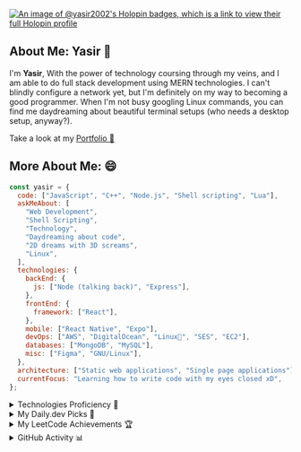[![An image of @yasir2002's Holopin badges, which is a link to view their full Holopin profile](https://holopin.me/yasir2002)](https://holopin.io/@yasir2002)

## About Me: Yasir 🧔

I'm <b>Yasir</b>,
With the power of technology coursing through my veins, and I am able to do full stack development using MERN technologies. I can't blindly configure a network yet, but I'm definitely on my way to becoming a good programmer. When I'm not busy googling Linux commands, you can find me daydreaming about beautiful terminal setups (who needs a desktop setup, anyway?).

Take a look at my [Portfolio 🥂](https://yasir2002.github.io)

## More About Me: 😄

```javascript
const yasir = {
  code: ["JavaScript", "C++", "Node.js", "Shell scripting", "Lua"],
  askMeAbout: [
    "Web Development",
    "Shell Scripting",
    "Technology",
    "Daydreaming about code",
    "2D dreams with 3D screams",
    "Linux",
  ],
  technologies: {
    backEnd: {
      js: ["Node (talking back)", "Express"],
    },
    frontEnd: {
      framework: ["React"],
    },
    mobile: ["React Native", "Expo"],
    devOps: ["AWS", "DigitalOcean", "Linux🐧", "SES", "EC2"],
    databases: ["MongoDB", "MySQL"],
    misc: ["Figma", "GNU/Linux"],
  },
  architecture: ["Static web applications", "Single page applications"],
  currentFocus: "Learning how to write code with my eyes closed xD",
};
```

</details>

<details>
<summary>Technologies Proficiency 🚀</summary>

### Languages I'm familiar with: 🚀

<img src="https://skillicons.dev/icons?i=javascript,cpp,java,lua,bash,python"/>

### Frontend Tools & Technologies: 🚀

<img src="https://skillicons.dev/icons?i=html,css,javascript,typescript,react,bootstrap,tailwind,sass,materialui"/>

### Backend Tools & Technologies: 🚀

<img src="https://skillicons.dev/icons?i=nodejs,express"/>

### Database: 🚀

<img src="https://skillicons.dev/icons?i=mongo,mysql"/>

### Cloud Platforms: 🚀

<img src="https://skillicons.dev/icons?i=aws,heroku,googlecloud"/>

### Additional Tools: 🚀

<img src="https://skillicons.dev/icons?i=git,github,vscode,npm,yarn,docker"/>

</details>

<details>
<summary>My Daily.dev Picks 📰</summary>

<div align='center'>
 <a href="https://app.daily.dev/yasirnawaz"><img src="https://api.daily.dev/devcards/v2/TZXUJNpSSSp4LGPY5aJdy.png?type=wide&r=ro0" width="652" alt="Yasir Nawaz's Dev Card"/></a>
</div>

</details>

<details>
<summary>My LeetCode Achievements 🏆</summary>

<div align="center">
 <img src="https://leetcard.jacoblin.cool/yasirnawaz?theme=nord&font=Ubuntu&ext=activity" />
</div>

</details>

<details>
<summary>GitHub Activity 📊</summary>

<table>
    <tr>
        <td colspan="2">
             <img src="https://github-readme-activity-graph.vercel.app/graph?username=yasir2002&theme=dracula" alt="GitHub Stats" />
        </td>
    </tr>
    <tr width="50%">
        <td><img style="max-height: 200px;" src="https://github-readme-stats.vercel.app/api?username=yasir2002&show_icons=true&theme=dracula" alt="GitHub Stats" /></td>
        <td><img style="max-height: 200px;" src="https://github-readme-streak-stats.herokuapp.com?user=yasir2002&theme=dracula&hide_border=false&date_format=j%20M%5B%20Y%5D" alt="GitHub Streak" /></td>
    </tr>
    <tr>
        <td colspan="2" align="center">
  <img src="https://github-readme-stats.vercel.app/api/top-langs/?username=yasir2002&langs_count=20&layout=compact&theme=dracula&card_width=600" alt="Coding language cocktail" />
        </td>
    </tr>
</table>
</details>
